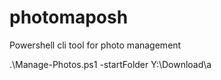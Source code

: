 # photomaposh
Powershell cli tool for photo management

 .\Manage-Photos.ps1 -startFolder Y:\Download\a